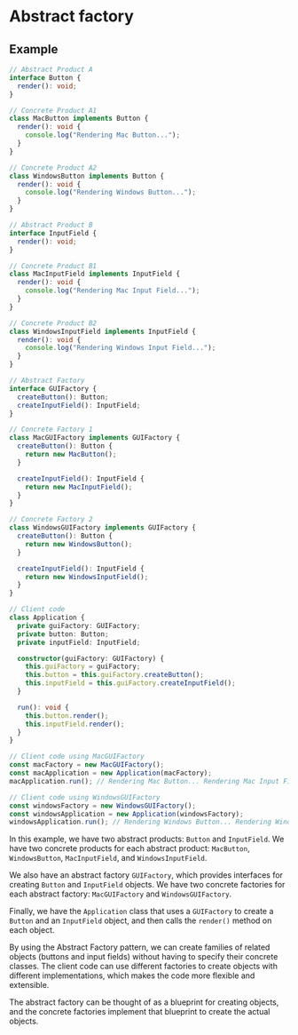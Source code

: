 # Abstract factory

## Example
```typescript
// Abstract Product A
interface Button {
  render(): void;
}

// Concrete Product A1
class MacButton implements Button {
  render(): void {
    console.log("Rendering Mac Button...");
  }
}

// Concrete Product A2
class WindowsButton implements Button {
  render(): void {
    console.log("Rendering Windows Button...");
  }
}

// Abstract Product B
interface InputField {
  render(): void;
}

// Concrete Product B1
class MacInputField implements InputField {
  render(): void {
    console.log("Rendering Mac Input Field...");
  }
}

// Concrete Product B2
class WindowsInputField implements InputField {
  render(): void {
    console.log("Rendering Windows Input Field...");
  }
}

// Abstract Factory
interface GUIFactory {
  createButton(): Button;
  createInputField(): InputField;
}

// Concrete Factory 1
class MacGUIFactory implements GUIFactory {
  createButton(): Button {
    return new MacButton();
  }

  createInputField(): InputField {
    return new MacInputField();
  }
}

// Concrete Factory 2
class WindowsGUIFactory implements GUIFactory {
  createButton(): Button {
    return new WindowsButton();
  }

  createInputField(): InputField {
    return new WindowsInputField();
  }
}

// Client code
class Application {
  private guiFactory: GUIFactory;
  private button: Button;
  private inputField: InputField;

  constructor(guiFactory: GUIFactory) {
    this.guiFactory = guiFactory;
    this.button = this.guiFactory.createButton();
    this.inputField = this.guiFactory.createInputField();
  }

  run(): void {
    this.button.render();
    this.inputField.render();
  }
}

// Client code using MacGUIFactory
const macFactory = new MacGUIFactory();
const macApplication = new Application(macFactory);
macApplication.run(); // Rendering Mac Button... Rendering Mac Input Field...

// Client code using WindowsGUIFactory
const windowsFactory = new WindowsGUIFactory();
const windowsApplication = new Application(windowsFactory);
windowsApplication.run(); // Rendering Windows Button... Rendering Windows Input Field...

```

In this example, we have two abstract products: `Button` and `InputField`. We have two concrete products for each abstract product: `MacButton`, `WindowsButton`, `MacInputField`, and `WindowsInputField`.

We also have an abstract factory `GUIFactory`, which provides interfaces for creating `Button` and `InputField` objects. We have two concrete factories for each abstract factory: `MacGUIFactory` and `WindowsGUIFactory`.

Finally, we have the `Application` class that uses a `GUIFactory` to create a `Button` and an `InputField` object, and then calls the `render()` method on each object.

By using the Abstract Factory pattern, we can create families of related objects (buttons and input fields) without having to specify their concrete classes. The client code can use different factories to create objects with different implementations, which makes the code more flexible and extensible.

The abstract factory can be thought of as a blueprint for creating objects, and the concrete factories implement that blueprint to create the actual objects.
